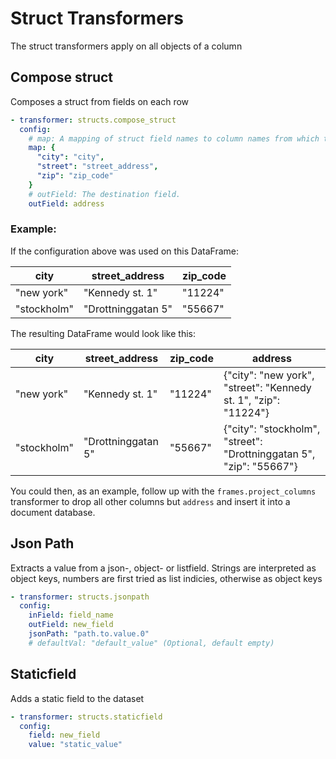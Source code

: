 # Struct Transformers
The struct transformers apply on all objects of a column

## Compose struct
Composes a struct from fields on each row

```yaml
- transformer: structs.compose_struct
  config:
    # map: A mapping of struct field names to column names from which the values should be taken (Mandatory)
    map: {
      "city": "city",
      "street": "street_address",
      "zip": "zip_code"
    }
    # outField: The destination field.
    outField: address

```

### Example:

If the configuration above was used on this DataFrame:

| city        | street_address     | zip_code |
| ----------- | ------------------ | -------- |
| "new york"  | "Kennedy st. 1"    | "11224"  |
| "stockholm" | "Drottninggatan 5" | "55667"  |

The resulting DataFrame would look like this:

| city        | street_address     | zip_code | address                                                             | 
| ----------- | ------------------ | -------- |---------------------------------------------------------------------|
| "new york"  | "Kennedy st. 1"    | "11224"  | {"city": "new york", "street": "Kennedy st. 1", "zip": "11224"}     |
| "stockholm" | "Drottninggatan 5" | "55667"  | {"city": "stockholm", "street": "Drottninggatan 5", "zip": "55667"} |

You could then, as an example, follow up with the `frames.project_columns` transformer to drop all other columns but `address` and insert it into a document database.


## Json Path
Extracts a value from a json-, object- or listfield. Strings are interpreted as object keys, numbers are first tried as list indicies, otherwise as object keys

```yaml
- transformer: structs.jsonpath
  config:
    inField: field_name
    outField: new_field
    jsonPath: "path.to.value.0"
    # defaultVal: "default_value" (Optional, default empty)

```
## Staticfield
Adds a static field to the dataset

```yaml
- transformer: structs.staticfield
  config:
    field: new_field
    value: "static_value"
```

